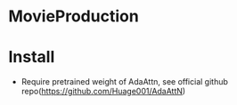 # MovieProduction

# Install
- Require pretrained weight of AdaAttn, see official github repo(https://github.com/Huage001/AdaAttN)
